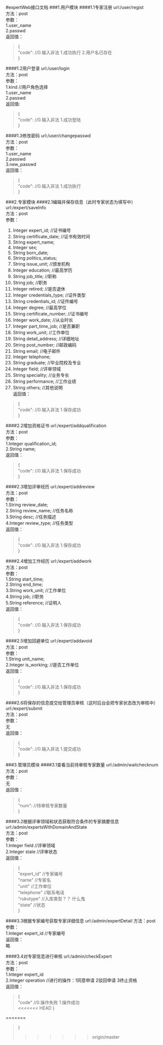 #expertWeb接口文档
###1.用户模块
####1.1专家注册
url:/user/regist  
方法：post  
参数：  
1.user_name  
2.passwd  
返回值：  
>{  
>	"code":    //0.输入非法  1.成功执行  2.用户名已存在  
>}

####1.2用户登录
url:/user/login  
方法：post  
参数：  
1.kind	  //用户角色选择  
1.user_name  
2.passwd  
返回值:  
>{  
>	"code":	//0.输入非法  1.成功登陆  
>}

####1.3修改密码
url:/user/changepasswd  
方法：post  
参数：  
1.user_name  
2.passwd  
3.new_passwd  
返回值：  
>{  
>	"code":    //0.输入非法  1.成功执行  
>}


###2.专家模块
####2.1编辑并保存信息（此时专家状态为填写中）
url:/expert/saveInfo  
方法：post  
参数：  
1. Integer expert_id;  //证书编号  
3. String certificate_date;    //证书有效时间  
4. String expert_name;  
5. Integer sex;  
6. String born_date;  
7. String politics_status;  
8. String issue_unit;  //颁发机构  
9. Integer education;  //最高学历  
10. String job_title;   //职称  
11. String job;   //职务  
12. Integer retired;    //是否退休  
13. Integer credentials_type;   //证件类型  
14. String credentials_id;  //证件编号  
15. Integer degree;   //最高学位  
16. String certificate_number;   //证书编号  
17. Integer work_date;   //从业时长  
18. Integer part_time_job;  //是否兼职  
19. String work_unit;   //工作单位  
20. String detail_address;   //详细地址  
21. String post_number;    //邮政编码   
22. String email;   //电子邮件  
23. Integer telephone;  
24. String graduate;    //毕业院校及专业  
25. Integer field;  //评审领域  
26. String speciality;  //业务专长  
27. String performance;   //工作业绩  
28. String others;   //其他说明  
返回值：
>{  
>	"code":	//0.输入非法   1.保存成功  
>}

####2.2增加资格证书
url:/expert/addqualification  
方法：post  
参数：  
1.Integer qualification_id;  
2.String name;  
返回值：  
>{  
>	"code":	//0.输入非法	1.保存成功  
>}  

####2.3增加评审经历
url:/expert/addreview  
方法：post  
参数：  
1.String review_date;  
2.String review_name; //任务名称  
3.String desc;    //任务描述  
4.Integer review_type;    //任务类型  
返回值：
>{  
>	"code":	//0.输入非法	1.保存成功  
>}  

####2.4增加工作经历
url:/expert/addwork  
方法：post  
参数：  
1.String start_time;  
2.String end_time;  
3.String work_unit;   //工作单位  
4.String job; //职务  
5.String reference;   //证明人  
返回值：
>{  
>	"code":	//0.输入非法	1.保存成功  
>}  

####2.5增加回避单位
url:/expert/addavoid  
方法：post  
参数：  
1.String unit_name;  
2.Integer is_working; //是否工作单位  
返回值：
>{  
>	"code":	//0.输入非法	1.保存成功  
>}  

####2.6将保存的信息提交给管理员审核（这时后台会把专家状态改为审核中）
url:/expert/submit  
方法：post  
参数：  
无  
返回值：  
>{  
>	"code":	//0.输入非法	1.提交成功  
>}  
    
###3.管理员模块
####3.1查看当前待审核专家数量
url:/admin/waitchecknum  
方法：post  
参数：  
无  
返回值：  
>{   
>	"num":	   //待审核专家数量  
>}  

####3.2根据评审领域和状态获取符合条件的专家摘要信息
url:/admin/expertsWithDomainAndState  
方法：post  
参数：  
1.Integer field   //评审领域  
2.Integer state   //评审状态  
返回值：  
>{  
>	"expert_id"	//专家编号  
>	"name"		//专家名  
>	"unit"		//工作单位  
>	"telephone"	//联系电话  
>	"rukutype"	//入库类型？？ 什么鬼  
>	"state"	//状态  
>}  

####3.3根据专家编号获取专家详细信息
url:/admin/expertDetail 
方法：post  
参数：  
1.Integer expert_id	//专家编号  
返回值：  
略  

####3.4对专家信息进行审核
url:/admin/checkExpert  
方法：post  
参数：  
1.Integer expert_id  
2.Integer operation	  //进行的操作：1同意申请 2驳回申请 3终止资格  
返回值：  
>{  
>	"code"		//0.操作失败   1.操作成功  
<<<<<<< HEAD
>}  


=======
>}  	
>>>>>>> origin/master
